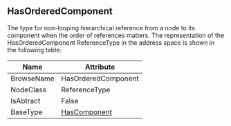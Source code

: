 <!-- objecttype -->
## HasOrderedComponent
The type for non-looping hierarchical reference from a node to its component when the order of references matters.
The representation of the HasOrderedComponent ReferenceType in the address space is shown in the following table:  

|Name|Attribute|
|---|---|
|BrowseName|HasOrderedComponent|
|NodeClass|ReferenceType|
|IsAbtract|False|
|BaseType|[HasComponent](../../../Part3/ReferenceTypes/HasComponent/readme.md)|

